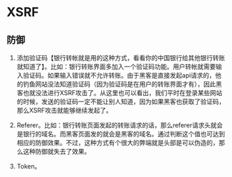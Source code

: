 # XSRF

## 防御

1. 添加验证码【银行转帐就是用的这种方式，看看你的中国银行给其他银行转账就知道了】。比如：银行转账界面多加入一个验证码功能。用户转帐就需要输入验证码。如果输入错误就不允许转账。由于黑客是直接发起api请求的，他的钓鱼网站没法知道验证码（因为验证码是在用户的转账界面才有），因此黑客也就没法进行XSRF攻击了。从这里也可以看出，我们平时在登录某些网站的时候，发送的验证码一定不能让别人知道，因为如果黑客也获取了验证码，那么XSRF攻击就能够继续发起了。

2. Referer。比如：银行转账页面发起的转账请求的话，那么referer请求头就会是银行的域名。而黑客页面发的就会是黑客的域名。通过判断这个值也可达到相应的防御效果。不过，这种方式有个很大的弊端就是头部是可以伪造的，那么这种防御就失去了效果。

3. Token。